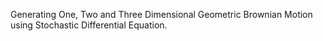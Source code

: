 Generating One, Two and Three Dimensional Geometric Brownian Motion using Stochastic Differential Equation.
